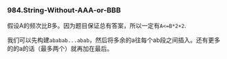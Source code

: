 ### 984.String-Without-AAA-or-BBB

假设A的频次比B多。因为题目保证总有答案，所以一定有```A<=B*2+2```.

我们可以先构建```ababab...abab```，然后将多余的a往每个ab段之间插入。还有更多的的a的话（最多两个）就再加在最后。
